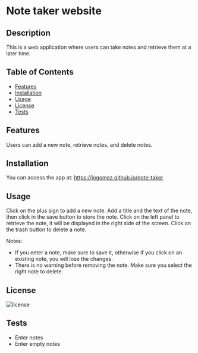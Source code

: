 # Note taker website

## Description

This is a web application where users can take notes and retrieve them at a later time.

## Table of Contents
- [Features](#features)
- [Installation](#installation)
- [Usage](#usage)
- [License](#license)
- [Tests](#testing)

## Features

Users can add a new note, retrieve notes, and delete notes.

## Installation

You can access the app at: https://jogomez.github.io/note-taker

## Usage

Click on the plus sign to add a new note. Add a title and the text of the note, then click in the save button to store the note. 
Click on the left panel to retrieve the note, it will be displayed in the right side of the screen.
Click on the trash button to delete a note. 

Notes: 
 - If you enter a note, make sure to save it, otherwise if you click on an existing note, you will lose the changes.
 - There is no warning before removing the note. Make sure you select the right note to delete.

## License

![license](https://img.shields.io/badge/license-MIT-green)

## Tests

- Enter notes
- Enter empty notes
